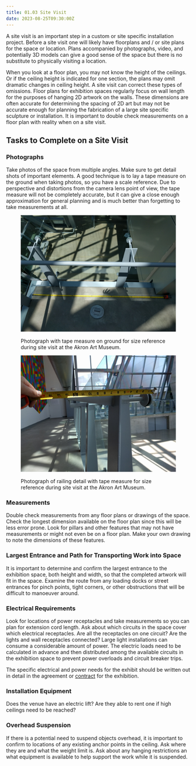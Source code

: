 ```yaml
---
title: 01.03 Site Visit
date: 2023-08-25T09:30:00Z
---
```


A site visit is an important step in a custom or site specific installation project. Before a site visit one will likely have floorplans and / or site plans for the space or location. Plans accompanied by photographs, video, and potentially 3D models can give a good sense of the space but there is no substitute to physically visiting a location.

When you look at a floor plan, you may not know the height of the ceilings. Or if the ceiling height is indicated for one section, the plans may omit dramatic changes in ceiling height. A site visit can correct these types of omissions. Floor plans for exhibition spaces regularly focus on wall length for the purposes of hanging 2D artwork on the walls. These dimensions are often accurate for determining the spacing of 2D art but may not be accurate enough for planning the fabrication of a large site specific sculpture or installation. It is important to double check measurements on a floor plan with reality when on a site visit.

## Tasks to Complete on a Site Visit

### Photographs

Take photos of the space from multiple angles. Make sure to get detail shots of important elements. A good technique is to lay a tape measure on the ground when taking photos, so you have a scale reference. Due to perspective and distortions from the camera lens point of view, the tape measure will not be completely accurate, but it can give a close enough approximation for general planning and is much better than forgetting to take measurements at all.

<div class="gallery-grid">

<figure>

[![Akron Art Museum Site Visit](./2016-tape-measure-on-ground-site-visit-Akron-Art-Museum.jpg)](./2016-tape-measure-on-ground-site-visit-Akron-Art-Museum.jpg)

<figcaption>

Photograph with tape measure on ground for size reference during site visit at the Akron Art Museum.

</figcaption>

</figure>

<figure>

[![Akron Art Museum Site Visit detail measurement](./2016-tape-measure-with-railing-detail-shot-Akron-Art-Museum.jpg)](./2016-tape-measure-with-railing-detail-shot-Akron-Art-Museum.jpg)

<figcaption>

Photograph of railing detail with tape measure for size reference during site visit at the Akron Art Museum.

</figcaption>

</figure>

</div>

### Measurements

Double check measurements from any floor plans or drawings of the space. Check the longest dimension available on the floor plan since this will be less error prone. Look for pillars and other features that may not have measurements or might not even be on a floor plan. Make your own drawing to note the dimensions of these features.

### Largest Entrance and Path for Transporting Work into Space

It is important to determine and confirm the largest entrance to the exhibition space, both height and width, so that the completed artwork will fit in the space. Examine the route from any loading docks or street entrances for pinch points, tight corners, or other obstructions that will be difficult to manoeuver around.

### Electrical Requirements

Look for locations of power receptacles and take measurements so you can plan for extension cord length. Ask about which circuits in the space cover which electrical receptacles. Are all the receptacles on one circuit? Are the lights and wall receptacles connected? Large light installations can consume a considerable amount of power. The electric loads need to be calculated in advance and then distributed among the available circuits in the exhibition space to prevent power overloads and circuit breaker trips.

The specific electrical and power needs for the exhibit should be written out in detail in the agreement or [contract](../../../../art-faq/contracts-for-artists.md) for the exhibition.

### Installation Equipment

Does the venue have an electric lift? Are they able to rent one if high ceilings need to be reached?

### Overhead Suspension

If there is a potential need to suspend objects overhead, it is important to confirm to locations of any existing anchor points in the ceiling. Ask where they are and what the weight limit is. Ask about any hanging restrictions an what equipment is available to help support the work while it is suspended.
